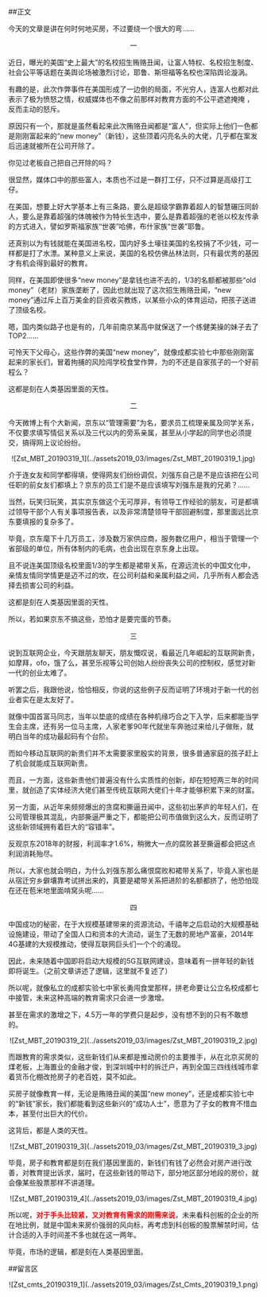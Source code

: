 ##正文

今天的文章是讲在何时何地买房，不过要绕一个很大的弯......

 <div align="center">一</div>

近日，曝光的美国“史上最大”的名校招生贿赂丑闻，让富人特权、名校招生制度、社会公平等话题在美舆论场被激烈讨论，耶鲁、斯坦福等名校也深陷舆论漩涡。

有趣的是，此次作弊事件在美国形成了一边倒的局面，不光穷人，连富人也都对此表示了极为愤怒之情，权威媒体也不像之前那样对教育方面的不公平遮遮掩掩 ，反而主动的怒斥。

原因只有一个，那就是虽然看起来此次贿赂丑闻都是“富人”，但实际上他们一色都是刚刚富起来的“new money”（新钱），这些顶着闪亮名头的大佬，几乎都在案发后迅速就被所在公司开除了。

你见过老板自己把自己开除的吗？

很显然，媒体口中的那些富人，本质也不过是一群打工仔，只不过算是高级打工仔。

在美国，想要上好大学基本上有三条路，要么是超级学霸靠着超人的智慧碾压同龄人，要么是靠着超强的体魄被作为特长生选中，要么是靠着超强的老爸以校友传承的方式进入，譬如罗斯福家族“世袭”哈佛，布什家族“世袭”耶鲁。

还真别以为有钱就能在美国进名校，国内好多土壕往美国的名校捐了不少钱，可一样都是打了水漂。某种意义上来说，美国的名校仿佛丛林法则，只有最优秀的基因才有机会得到最好的教育。

同样，在美国即使很多“new money”是拿钱也进不去的，1/3的名额都被那些“old money”（老财）家族垄断了，因此也就出现了这次招生贿赂丑闻，“new money”通过斥上百万美金的巨资收买教练，以某些小众的体育运动，把孩子送进了顶级名校。

嗯，国内类似路子也是有的，几年前南京某高中就保送了一个练健美操的妹子去了TOP2......

可怜天下父母心，这些作弊的美国“new money”，就像成都实验七中那些刚刚富起来的家长们，冒着拘捕的风险闯学校食堂作弊，为的不还是自家孩子的一个好前程么？

这都是刻在人类基因里面的天性。


 <div align="center">二</div>

今天微博上有个大新闻，京东以“管理需要”为名，要求员工梳理亲属及同学关系，不仅要求填写情侣关系以及三代以内的旁系亲属，甚至从小学起的同学也必须提交，搞得网上议论纷纷。

 <div align="center">![Zst_MBT_20190319_1](../assets2019_03/images/Zst_MBT_20190319_1.jpg)</div>

介于连女友和同学都得填，使得网友们纷纷调侃，刘强东自己是不是应该把在公司任职的前女友们都填上？京东的员工们是不是应该填写刘强东是我的兄弟？......

当然，玩笑归玩笑，其实京东做这个无可厚非，有领导工作经验的朋友，可是都填过领导干部个人有关事项报告表，以及非常清楚领导干部回避制度，那里面远比京东要填报的复杂多了。

毕竟，京东麾下十几万员工，涉及数万家供应商，服务数亿用户，相当于管理一个省部级的单位，所有体制内的毛病，也会出现在京东身上出现。

且不说连美国顶级名校里面1/3的学生都是裙带关系，在源远流长的中国文化中，亲情友情同学情更是迈不过的坎，在公司利益和亲属利益之间，几乎所有人都会选择去损害公司的利益。

这都是刻在人类基因里面的天性。

所以，若如果京东不搞这些，恐怕才是要完蛋的节奏。


 <div align="center">三</div>

说到互联网企业，今天跟朋友聊天，朋友慨叹说，看最近几年崛起的互联网新贵，如摩拜，ofo，饿了么，甚至乐视等公司创始人纷纷丧失公司的控制权，感觉对新一代的创业太难了。

听罢之后，我跟他说，恰恰相反，你说的这些例子反而证明了环境对于新一代的创业者实在是太友好了。

就像中国首富马同志，当年以垫底的成绩在各种机缘巧合之下入学，后来都能当学生会主席，还有另一位马主席，人家老爹90年代就坐车奔驰过来给儿子做账，就明白当年的成功最起码有个台阶。

而如今移动互联网的新贵们并不太需要家里殷实的背景，很多普通家庭的孩子赶上了机会就能成互联网新贵。

而且，一方面，这些新贵他们普遍没有什么实质性的创新，却在短短两三年的时间里，就创造了实体经济大佬们甚至传统互联网大佬们十年才能够积累下来的财富。

另一方面，从近年来频频爆出的贪腐和撕逼丑闻中，这些初出茅庐的年轻人们，在公司管理极其混乱，内部撕逼严重之下，都能把公司市值做到这么大，反而证明了这些新领域拥有着巨大的“容错率”。

反观京东2018年的财报，利润率才1.6%，稍微大一点的腐败甚至撕逼都会把这点利润消耗殆尽。

所以，大家也就会明白，为什么刘强东那么痛恨腐败和裙带关系了，毕竟人家也是从宿迁穷乡僻壤靠考试拼出来的，真要是裙带关系把进阶的名额都挤了，他恐怕现在还在苞米地里面啃窝头呢......


 <div align="center">四</div>

中国成功的秘密，在于大规模基建带来的资源流动，千禧年之后启动的大规模基础设施建设，带动了全国人口和资本的大流动，诞生了无数的房地产富豪，2014年4G基建的大规模推动，使得互联网巨头们一个个的涌现。

因此，未来随着中国即将启动大规模的5G互联网建设，意味着有一拼年轻的新钱即将诞生。（之前文章讲述了逻辑，这里就不复述了）

所以呢，就像私立的成都实验七中家长勇闯食堂那样，拼老命要让公立名校成都七中接管，未来这种高端的教育需求只会进一步激增。

甚至在需求的激增之下，4.5万一年的学费只是起步，没有想不到的只有不敢想的。

 <div align="center">![Zst_MBT_20190319_2](../assets2019_03/images/Zst_MBT_20190319_2.jpg)</div>

而跟教育的需求类似，这些新钱们从来都是推动房价的主要推手，从在北京买房的煤老板，上海置业的金融才俊，到深圳城中村的拆迁户，再到全国三四线线城市拿着货币化棚改抢房子的老百姓，莫不如此。

买房子就像教育一样，无论是贿赂丑闻的美国“new money”，还是成都实验七中的“新钱”家长，我们都能看到这些新兴的“成功人士”，愿意为了子女的教育不惜血本，甚至付出巨大的代价。

这背后，都是人类的天性。

 <div align="center">![Zst_MBT_20190319_3](../assets2019_03/images/Zst_MBT_20190319_3.jpg)</div>

毕竟，房子和教育都是刻在我们基因里面的，新钱们有钱了必然会对房产进行改善，对教育提出诉求，届时，在这些新钱的带动下，部分地区部分地段的房价，就会像某些股票那样不讲道理。

 <div align="center">![Zst_MBT_20190319_4](../assets2019_03/images/Zst_MBT_20190319_4.jpg)</div>

所以呢，<font color="red">**对于手头比较紧，又对教育有需求的刚需来说**</font>，未来看科创板的企业的所在地比例，就是中国未来房价强弱的风向标，再考虑到科创板的股票解禁时间，估计合适的入手时间差不多也就在这一两年。

毕竟，市场的逻辑，都是刻在人类基因里面。

##留言区
 <div align="center">![Zst_cmts_20190319_1](../assets2019_03/images/Zst_Cmts_20190319_1.png)</div>